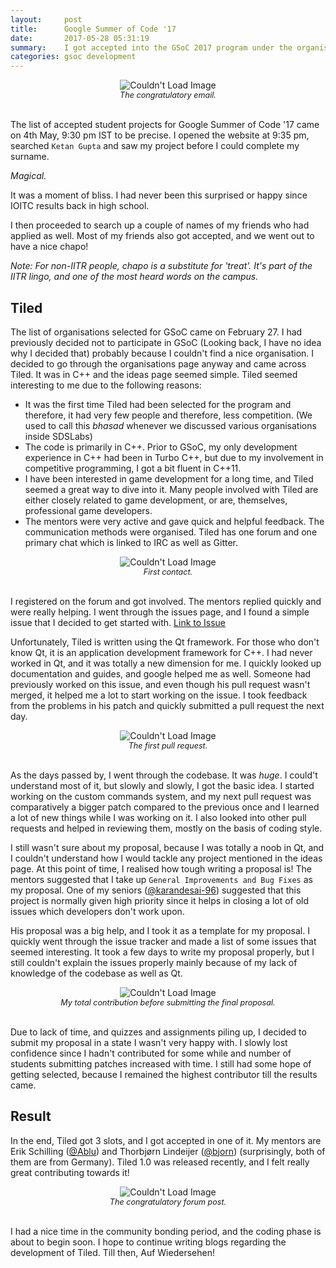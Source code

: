 ```yaml
---
layout:     post
title:      Google Summer of Code '17
date:       2017-05-28 05:31:19
summary:    I got accepted into the GSoC 2017 program under the organisation Tiled!
categories: gsoc development
---
```


<center><img src="{{ site.baseurl }}/images/gsoc-1.png" alt="Couldn't Load Image" /></center>
<center style="font-size: 0.9em"><i>The congratulatory email.</i></center>
<br/>

The list of accepted student projects for Google Summer of Code '17 came on  4th May, 9:30 pm IST to be precise. I opened the website at 9:35 pm, searched `Ketan Gupta` and saw my project before I could complete my surname.

_Magical._

It was a moment of bliss. I had never been this surprised or happy since IOITC results back in high school.

I then proceeded to search up a couple of names of my friends who had applied as well. Most of my friends also got accepted, and we went out to have a nice chapo!

_Note: For non-IITR people, chapo is a substitute for 'treat'. It's part of the IITR lingo, and one of the most heard words on the campus._

## Tiled

The list of organisations selected for GSoC came on February 27. I had previously decided not to participate in GSoC (Looking back, I have no idea why I decided that) probably because I couldn't find a nice organisation. I decided to go through the organisations page anyway and came across Tiled. It was in C++ and the ideas page seemed simple. Tiled seemed interesting to me due to the following reasons:

- It was the first time Tiled had been selected for the program and therefore, it had very few people and therefore, less competition. (We used to call this _bhasad_ whenever we discussed various organisations inside SDSLabs)
- The code is primarily in C++. Prior to GSoC, my only development experience in C++ had been in Turbo C++, but due to my involvement in competitive programming, I got a bit fluent in C++11.
- I have been interested in game development for a long time, and Tiled seemed a great way to dive into it. Many people involved with Tiled are either closely related to game development, or are, themselves, professional game developers.
- The mentors were very active and gave quick and helpful feedback. The communication methods were organised. Tiled has one forum and one primary chat which is linked to IRC as well as Gitter.

<center><img src="{{ site.baseurl }}/images/gsoc-2.png" alt="Couldn't Load Image" /></center>
<center style="font-size: 0.9em"><i>First contact.</i></center>
<br/>

I registered on the forum and got involved. The mentors replied quickly and were really helping. I went through the issues page, and I found a simple issue that I decided to get started with. [Link to Issue](https://github.com/bjorn/tiled/issues/1127)

Unfortunately, Tiled is written using the Qt framework. For those who don't know Qt, it is an application development framework for C++. I had never worked in Qt, and it was totally a new dimension for me. I quickly looked up documentation and guides, and google helped me as well. Someone had previously worked on this issue, and even though his pull request wasn't merged, it helped me a lot to start working on the issue. I took feedback from the problems in his patch and quickly submitted a pull request the next day.

<center><img src="{{ site.baseurl }}/images/gsoc-5.png" alt="Couldn't Load Image" /></center>
<center style="font-size: 0.9em"><i>The first pull request.</i></center>
<br/>

As the days passed by, I went through the codebase. It was *huge*. I could't understand most of it, but slowly and slowly, I got the basic idea. I started working on the custom commands system, and my next pull request was comparatively a bigger patch compared to the previous once and I learned a lot of new things while I was working on it. I also looked into other pull requests and helped in reviewing them, mostly on the basis of coding style.

I still wasn't sure about my proposal, because I was totally a noob in Qt, and I couldn't understand how I would tackle any project mentioned in the ideas page. At this point of time, I realised how tough writing a proposal is! The mentors suggested that I take up `General Improvements and Bug Fixes` as my proposal. One of my seniors ([@karandesai-96](https://github.com/karandesai-96)) suggested that this project is normally given high priority since it helps in closing a lot of old issues which developers don't work upon.

His proposal was a big help, and I took it as a template for my proposal. I quickly went through the issue tracker and made a list of some issues that seemed interesting. It took a few days to write my proposal properly, but I still couldn't explain the issues properly mainly because of my lack of knowledge of the codebase as well as Qt.

<center><img src="{{ site.baseurl }}/images/gsoc-3.png" alt="Couldn't Load Image" /></center>
<center style="font-size: 0.9em"><i>My total contribution before submitting the final proposal.</i></center>
<br/>

Due to lack of time, and quizzes and assignments piling up, I decided to submit my proposal in a state I wasn't very happy with. I slowly lost confidence since I hadn't contributed for some while and number of students submitting patches increased with time. I still had some hope of getting selected, because I remained the highest contributor till the results came.

## Result

In the end, Tiled got 3 slots, and I got accepted in one of it. My mentors are Erik Schilling ([@Ablu](https://github.com/Ablu)) and Thorbjørn Lindeijer ([@bjorn](https://github.com/bjorn)) (surprisingly, both of them are from Germany). Tiled 1.0 was released recently, and I felt really great contributing towards it!

<center><img src="{{ site.baseurl }}/images/gsoc-4.png" alt="Couldn't Load Image" /></center>
<center style="font-size: 0.9em"><i>The congratulatory forum post.</i></center>
<br/>

I had a nice time in the community bonding period, and the coding phase is about to begin soon. I hope to continue writing blogs regarding the development of Tiled. Till then, Auf Wiedersehen!
